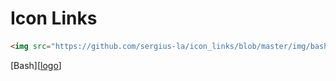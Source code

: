# Icon Links

[logo]: https://github.com/sergius-la/icon_links/blob/master/img/bash.png "Logo Title Text 2"

<!-- ![Krer](<img src="https://github.com/sergius-la/icon_links/blob/master/img/bash.png" width="28" height="28">) -->

```html
<img src="https://github.com/sergius-la/icon_links/blob/master/img/bash.png" width="28" height="28"> Bash
``` 

[Bash][[logo](<img src="https://github.com/sergius-la/icon_links/blob/master/img/bash.png" width="28" height="28">)]